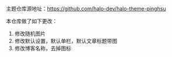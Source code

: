 主题仓库源地址：https://github.com/halo-dev/halo-theme-pinghsu


本仓库做了如下更改：
1. 修改随机图片
2. 修改默认设置，默认单栏，默认文章标题带图
3. 修改博客名称，去掉图标
